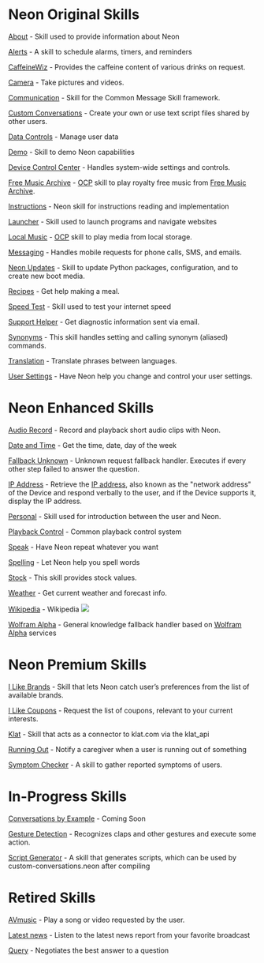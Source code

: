 # Neon Original Skills
[About](https://github.com/NeonGeckoCom/skill-about) - Skill used to provide information about Neon

[Alerts](https://github.com/NeonGeckoCom/skill-alerts) - A skill to schedule alarms, timers, and reminders

[CaffeineWiz](https://github.com/NeonGeckoCom/skill-caffeinewiz) - Provides the caffeine content of various drinks on request.

[Camera](https://github.com/NeonGeckoCom/skill-camera) - Take pictures and videos.

[Communication](https://github.com/NeonGeckoCom/skill-communication) - Skill for the Common Message Skill framework.

[Custom Conversations](https://github.com/NeonGeckoCom/skill-custom_conversation) - Create your own or use text script files shared by other users.

[Data Controls](https://github.com/NeonGeckoCom/skill-data_controls) - Manage user data

[Demo](https://github.com/NeonGeckoCom/skill-demo) - Skill to demo Neon capabilities

[Device Control Center](https://github.com/NeonGeckoCom/skill-device_controls) - Handles system-wide settings and controls.

[Free Music Archive](https://github.com/NeonGeckoCom/skill-free_music_archive) - [OCP](https://github.com/OpenVoiceOS/ovos-ocp-audio-plugin) skill to play royalty free music from [Free Music Archive](https://freemusicarchive.org/).

[Instructions](https://github.com/NeonGeckoCom/skill-instructions) - Neon skill for instructions reading and implementation

[Launcher](https://github.com/NeonGeckoCom/skill-launcher) - Skill used to launch programs and navigate websites

[Local Music](https://github.com/NeonGeckoCom/skill-local_music) - [OCP](https://github.com/OpenVoiceOS/ovos-ocp-audio-plugin) skill to play media from local storage.

[Messaging](https://github.com/NeonGeckoCom/skill-messaging) - Handles mobile requests for phone calls, SMS, and emails.

[Neon Updates](https://github.com/NeonGeckoCom/skill-update) - Skill to update Python packages, configuration, and to create new boot media.

[Recipes](https://github.com/NeonGeckoCom/skill-recipes) - Get help making a meal.

[Speed Test](https://github.com/NeonGeckoCom/skill-speed_test) - Skill used to test your internet speed

[Support Helper](https://github.com/NeonGeckoCom/skill-support_helper) - Get diagnostic information sent via email.

[Synonyms](https://github.com/NeonGeckoCom/skill-synonyms) - This skill handles setting and calling synonym (aliased) commands.

[Translation](https://github.com/NeonGeckoCom/skill-translation) - Translate phrases between languages.

[User Settings](https://github.com/NeonGeckoCom/skill-user_settings) - Have Neon help you change and control your user settings.

# Neon Enhanced Skills
[Audio Record](https://github.com/NeonGeckoCom/skill-audio_record) - Record and playback short audio clips with Neon.

[Date and Time](https://github.com/NeonGeckoCom/skill-date_time) - Get the time, date, day of the week

[Fallback Unknown](https://github.com/NeonGeckoCom/skill-fallback_unknown) - Unknown request fallback handler. Executes if every other step failed to answer the question.

[IP Address](https://github.com/NeonGeckoCom/skill-ip_address) - Retrieve the [IP address](https://en.wikipedia.org/wiki/IP_address), also known as the "network address" of the Device and respond verbally to the user, and if the Device supports it, display the IP address.

[Personal](https://github.com/NeonGeckoCom/skill-personal) - Skill used for introduction between the user and Neon.

[Playback Control](https://github.com/NeonGeckoCom/skill-playback_control) - Common playback control system

[Speak](https://github.com/NeonGeckoCom/skill-speak) - Have Neon repeat whatever you want

[Spelling](https://github.com/NeonGeckoCom/skill-spelling) - Let Neon help you spell words

[Stock](https://github.com/NeonGeckoCom/skill-stock) - This skill provides stock values.

[Weather](https://github.com/NeonGeckoCom/skill-weather) - Get current weather and forecast info.

[Wikipedia](https://github.com/NeonGeckoCom/skill-wikipedia) - Wikipedia ![](./logo.png)

[Wolfram Alpha](https://github.com/NeonGeckoCom/skill-fallback_wolfram_alpha) - General knowledge fallback handler based on [Wolfram Alpha](https://wolframalpha.com) services

# Neon Premium Skills
[I Like Brands](https://github.com/NeonGeckoCom/skill-i_like_brands.git) - Skill that lets Neon catch user’s preferences from the list of available brands.

[I Like Coupons](https://github.com/NeonGeckoCom/skill-i_like_coupons.git) - Request the list of coupons, relevant to your current interests.

[Klat](https://github.com/NeonGeckoCom/skill-klat.git) - Skill that acts as a connector to klat.com via the klat_api

[Running Out](https://github.com/NeonGeckoCom/skill-running_out.git) - Notify a caregiver when a user is running out of something

[Symptom Checker](https://github.com/NeonGeckoCom/skill-symptom_checker) - A skill to gather reported symptoms of users.

# In-Progress Skills
[Conversations by Example](https://github.com/NeonGeckoCom/skill-conversation_by_example.git) - Coming Soon

[Gesture Detection](https://github.com/NeonGeckoCom/skill-gesture_detection.git) - Recognizes claps and other gestures and execute some action.

[Script Generator](https://github.com/NeonGeckoCom/skill-generate_script.git) - A skill that generates scripts, which can be used by custom-conversations.neon after compiling

# Retired Skills
[AVmusic](https://github.com/NeonGeckoCom/skill-avmusic) - Play a song or video requested by the user.

[Latest news](https://github.com/NeonGeckoCom/skill-news) - Listen to the latest news report from your favorite broadcast

[Query](https://github.com/NeonGeckoCom/skill-query) - Negotiates the best answer to a question


